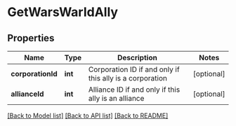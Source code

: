 # GetWarsWarIdAlly

## Properties
Name | Type | Description | Notes
------------ | ------------- | ------------- | -------------
**corporationId** | **int** | Corporation ID if and only if this ally is a corporation | [optional] 
**allianceId** | **int** | Alliance ID if and only if this ally is an alliance | [optional] 

[[Back to Model list]](../README.md#documentation-for-models) [[Back to API list]](../README.md#documentation-for-api-endpoints) [[Back to README]](../README.md)


